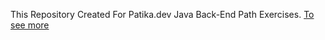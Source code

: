 This Repository Created For Patika.dev Java Back-End Path Exercises. [To see more](https://app.patika.dev/paths/baslangic-seviye-java-ile-backend-web-development-patikasi)